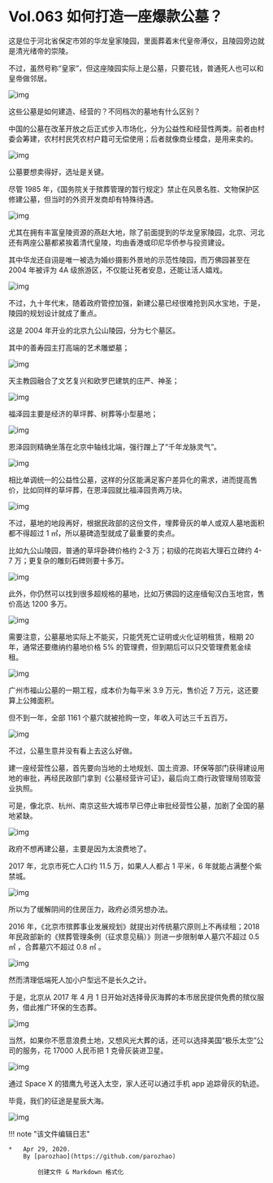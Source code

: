 # Vol.063 如何打造一座爆款公墓？

这是位于河北省保定市郊的华龙皇家陵园，里面葬着末代皇帝溥仪，且陵园旁边就是清光绪帝的崇陵。

不过，虽然号称“皇家”，但这座陵园实际上是公墓，只要花钱，普通死人也可以和皇帝做邻居。

![img](https://mmbiz.qpic.cn/mmbiz_png/U6yRaDu1NaYO6P6lGBBtXN6fq1NlgIS8tBicLuW0e3t9jDlRafMaU3vgzq6Nq4SIeYicUicsn570dqBhpcuA2tGzQ/640?wx_fmt=png&tp=webp&wxfrom=5&wx_lazy=1&wx_co=1)

这些公墓是如何建造、经营的？不同档次的墓地有什么区别？

中国的公墓在改革开放之后正式步入市场化，分为公益性和经营性两类。前者由村委会筹建，农村村民凭农村户籍可无偿使用；后者就像商业楼盘，是用来卖的。

![img](https://mmbiz.qpic.cn/mmbiz_gif/U6yRaDu1NaYO6P6lGBBtXN6fq1NlgIS87w3eZQicwAexYv0SAEmtVEfk2W2PfvYibpDIM2dPjzoUtdPtO1tYC5Jw/640?wx_fmt=gif&tp=webp&wxfrom=5&wx_lazy=1)

公墓要想卖得好，选址是关键。

尽管 1985 年，《国务院关于殡葬管理的暂行规定》禁止在风景名胜、文物保护区修建公墓，但当时的外资开发商却有特殊待遇。

![img](https://mmbiz.qpic.cn/mmbiz_gif/U6yRaDu1NaYO6P6lGBBtXN6fq1NlgIS8TByr0Lic7spCvbeyiboWZ2ib5ytNdQVcYicibMx9iah8SkgHFSu6v0tbRHeQ/640?wx_fmt=gif&tp=webp&wxfrom=5&wx_lazy=1)

尤其在拥有丰富皇陵资源的燕赵大地，除了前面提到的华龙皇家陵园，北京、河北还有两座公墓都紧挨着清代皇陵，均由香港或印尼华侨参与投资建设。

其中华龙还自诩是唯一被选为婚纱摄影外景地的示范性陵园，而万佛园甚至在 2004 年被评为 4A 级旅游区，不仅能让死者安息，还能让活人嬉戏。

![img](https://mmbiz.qpic.cn/mmbiz_gif/U6yRaDu1NaYO6P6lGBBtXN6fq1NlgIS8ZlURN1djwao7iaMVeb2lLYiaibhARgCAicib3uXxKIjYSFYqOlyFyXwKnYw/640?wx_fmt=gif&tp=webp&wxfrom=5&wx_lazy=1)

不过，九十年代末，随着政府管控加强，新建公墓已经很难抢到风水宝地，于是，陵园的规划设计就成了重点。

这是 2004 年开业的北京九公山陵园，分为七个墓区。

其中的善寿园主打高端的艺术雕塑墓；

![img](https://mmbiz.qpic.cn/mmbiz_png/U6yRaDu1NaYO6P6lGBBtXN6fq1NlgIS8SudXtzJU6j0TdxgJQbq8qY4kgNhM1gKthD8icuDavWm7Yjblq2TVc7Q/640?wx_fmt=png&tp=webp&wxfrom=5&wx_lazy=1&wx_co=1)

天主教园融合了文艺复兴和欧罗巴建筑的庄严、神圣；

![img](https://mmbiz.qpic.cn/mmbiz_png/U6yRaDu1NaYO6P6lGBBtXN6fq1NlgIS8UHwrC5ctft4rZFESzp2jIu27wIunFAulj8wvjhIoVKscPznIIdtEYw/640?wx_fmt=png&tp=webp&wxfrom=5&wx_lazy=1&wx_co=1)

福泽园主要是经济的草坪葬、树葬等小型墓地；

![img](https://mmbiz.qpic.cn/mmbiz_png/U6yRaDu1NaYO6P6lGBBtXN6fq1NlgIS8NiaFm4Fowf7QqEvSWoEdvO03pxHPiac7nqOtIwIg4xcibHMNPu7qDwVTw/640?wx_fmt=png&tp=webp&wxfrom=5&wx_lazy=1&wx_co=1)

恩泽园则精确坐落在北京中轴线北端，强行蹭上了“千年龙脉灵气”。

![img](https://mmbiz.qpic.cn/mmbiz_png/U6yRaDu1NaYO6P6lGBBtXN6fq1NlgIS8IT3ZVNrdp1zlhbzSic8CjuTy7ElRMuDIG4ibic8P2sjicMNjHYzPrWGicQQ/640?wx_fmt=png&tp=webp&wxfrom=5&wx_lazy=1&wx_co=1)

相比单调统一的公益性公墓，这样的分区能满足客户差异化的需求，进而提高售价，比如同样的草坪葬，在恩泽园就比福泽园贵两万块。

![img](https://mmbiz.qpic.cn/mmbiz_png/U6yRaDu1NaYO6P6lGBBtXN6fq1NlgIS8lUOUZyhDk4yEJzb8XgB8DEAFDpvuKffqYHlmanrmd81TNjOEJtJlbw/640?wx_fmt=png&tp=webp&wxfrom=5&wx_lazy=1&wx_co=1)

不过，墓地的地段再好，根据民政部的这份文件，埋葬骨灰的单人或双人墓地面积都不得超过 1 ㎡，所以墓碑造型就成了最重要的卖点。

比如九公山陵园，普通的草坪卧碑价格约 2-3 万；初级的花岗岩大理石立碑约 4-7 万；更复杂的雕刻石碑则要十多万。

![img](https://mmbiz.qpic.cn/mmbiz_gif/U6yRaDu1NaYO6P6lGBBtXN6fq1NlgIS8ouxicjIExAoUNQ5R3mC8kOUzD3HrWCvU4Gad4IOSf8K2WDllDBMl25g/640?wx_fmt=gif&tp=webp&wxfrom=5&wx_lazy=1)

此外，你仍然可以找到很多超规格的墓地，比如万佛园的这座缅甸汉白玉地宫，售价高达 1200 多万。

![img](https://mmbiz.qpic.cn/mmbiz_gif/U6yRaDu1NaYO6P6lGBBtXN6fq1NlgIS8dHWO8CyrbzF2H1O6jcd87BibhUe6hOarlhQaiamKdOadoz20qKqD2Iwg/640?wx_fmt=gif&tp=webp&wxfrom=5&wx_lazy=1)

需要注意，公墓墓地实际上不能买，只能凭死亡证明或火化证明租赁，租期 20 年，通常还要缴纳约墓地价格 5% 的管理费，但到期后可以只交管理费氪金续租。

![img](https://mmbiz.qpic.cn/mmbiz_gif/U6yRaDu1NaYO6P6lGBBtXN6fq1NlgIS8zyLM7Hlr2m7AYvVrLicdGGsA6Vfe6nNWJujXev50sWVee5FciaMRONOQ/640?wx_fmt=gif&tp=webp&wxfrom=5&wx_lazy=1)

广州市福山公墓的一期工程，成本价为每平米 3.9 万元，售价近 7 万元，这还要算上公摊面积。

但不到一年，全部 1161 个墓穴就被抢购一空，年收入可达三千五百万。

![img](https://mmbiz.qpic.cn/mmbiz_gif/U6yRaDu1NaYO6P6lGBBtXN6fq1NlgIS8fxzdSETaic6G9LPNUzYLYB1FxSnALZnTwIia6YeAOoQ5jia7TaDsn2QGg/640?wx_fmt=gif&tp=webp&wxfrom=5&wx_lazy=1)

不过，公墓生意并没有看上去这么好做。

建一座经营性公墓，首先要向当地的土地规划、国土资源、环保等部门获得建设用地的审批，再经民政部门拿到《公墓经营许可证》，最后向工商行政管理局领取营业执照。

可是，像北京、杭州、南京这些大城市早已停止审批经营性公墓，加剧了全国的墓地紧缺。

![img](https://mmbiz.qpic.cn/mmbiz_gif/U6yRaDu1NaYO6P6lGBBtXN6fq1NlgIS8gV8h0SJDsyuyY1PoQLN8wtkz2UkSIKAzoyKpWhbic4ayR9d5txI8KRA/640?wx_fmt=gif&tp=webp&wxfrom=5&wx_lazy=1)

政府不想再建公墓，主要是因为太浪费地了。

2017 年，北京市死亡人口约 11.5 万，如果人人都占 1 平米，6 年就能占满整个紫禁城。

![img](https://mmbiz.qpic.cn/mmbiz_gif/U6yRaDu1NaYO6P6lGBBtXN6fq1NlgIS8iceW44F9icgSShT1hHyCtibcHibknXnkAgaP01lJkY930va0qdGJ3IxQhg/640?wx_fmt=gif&tp=webp&wxfrom=5&wx_lazy=1)

所以为了缓解阴间的住房压力，政府必须另想办法。

2016 年，《北京市殡葬事业发展规划》就提出对传统墓穴原则上不再续租；2018 年民政部新的《殡葬管理条例（征求意见稿）》则进一步限制单人墓穴不超过 0.5㎡ ，合葬墓穴不超过 0.8 ㎡ 。

![img](https://mmbiz.qpic.cn/mmbiz_gif/U6yRaDu1NaYO6P6lGBBtXN6fq1NlgIS8VOqUV9Kd2xBfCz7Gdhs3HEEj6uqh5vf7T6CKAmTT1NeHmwrrebVQaA/640?wx_fmt=gif&tp=webp&wxfrom=5&wx_lazy=1)

然而清理低端死人加小户型远不是长久之计。

于是，北京从 2017 年 4 月 1 日开始对选择骨灰海葬的本市居民提供免费的殡仪服务，借此推广环保的生态葬。

![img](https://mmbiz.qpic.cn/mmbiz_gif/U6yRaDu1NaYO6P6lGBBtXN6fq1NlgIS8zyJkenh416rRvPOJIecoOaNL96OKMLUVBgPMpj8da0KjKcYXia3MZHw/640?wx_fmt=gif&tp=webp&wxfrom=5&wx_lazy=1)

当然，如果你不愿意浪费土地，又想风光大葬的话，还可以选择美国“极乐太空”公司的服务，花 17000 人民币把 1 克骨灰装进卫星。

![img](https://mmbiz.qpic.cn/mmbiz_gif/U6yRaDu1NaYO6P6lGBBtXN6fq1NlgIS8Koa14B0aQVLDG7N64UwOnIYGZkkepoXJ6hncDnUUmeXHiaqtn0DSD1A/640?wx_fmt=gif&tp=webp&wxfrom=5&wx_lazy=1)

通过 Space X 的猎鹰九号送入太空，家人还可以通过手机 app 追踪骨灰的轨迹。

毕竟，我们的征途是星辰大海。

![img](https://mmbiz.qpic.cn/mmbiz_gif/U6yRaDu1NaYO6P6lGBBtXN6fq1NlgIS8sj18YzwIg1aqmfUztybesTU8Zeic0wDhXYs941sLYd7JqjW982jIryg/640?wx_fmt=gif&tp=webp&wxfrom=5&wx_lazy=1)

!!! note "该文件编辑日志"

	* 	Apr 29, 2020.
		By [parozhao](https://github.com/parozhao)
	
			创建文件 & Markdown 格式化
